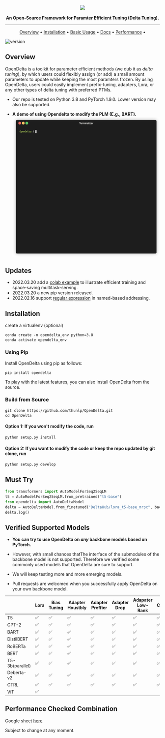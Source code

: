 <div align="center">


<img src="https://s4.ax1x.com/2022/02/14/Hy7lAf.png" width="350px">

**An Open-Source Framework for Paramter Efficient Tuning (Delta Tuning).**

------

<p align="center">
  <a href="#Overview">Overview</a> •
  <a href="#installation">Installation</a> •
  <a href="https://opendelta.readthedocs.io/en/latest/notes/usage.html">Basic Usage</a> • 
  <a href="https://opendelta.readthedocs.io/">Docs</a> • 
  <a href="https://docs.google.com/spreadsheets/d/1BIVa8ocAPga-u7rBOXLYaTfaJSjI1dWfwohmLjmFDrY/edit?usp=sharing">Performance</a> •


</p>

</div>

![version](https://img.shields.io/badge/version-0.0.1-blue)


## Overview

OpenDelta is a toolkit for parameter efficient methods (we dub it as *delta tuning*), by which users could flexibly assign (or add) a small amount parameters to update while keeping the most paramters frozen. By using OpenDelta, users could easily implement prefix-tuning, adapters, Lora, or any other types of delta tuning with preferred PTMs.

- Our repo is tested on Python 3.8 and PyTorch 1.9.0. Lower version may also be supported. 

- **A demo of using Opendelta to modify the PLM (E.g., BART).**
![How PLM changes using Delta-tuning](docs/source/imgs/demo.gif)

## Updates
- 2022.03.20 add a [colab example](https://colab.research.google.com/drive/1hM_zu11s6plpK-YQSkz3CrowJyxtHneY?usp=sharing) to illustrate efficient training and space-saving multitask-serving.
- 2022.03.20 a new pip version released.
- 2022.02.16 support [regular expression](https://opendelta.readthedocs.io/en/latest/notes/namebasedaddr.html#regexexpr) in named-based addressing. 

## Installation
create a virtualenv (optional)
```shell
conda create -n opendelta_env python=3.8
conda activate opendelta_env
```

### Using Pip



Install OpenDelta using pip as follows:
```shell
pip install opendelta
```

To play with the latest features, you can also install OpenDelta from the source.

### Build from Source

```shell
git clone https://github.com/thunlp/OpenDelta.git
cd OpenDelta
``` 

#### Option 1: If you won't modify the code, run
```shell
python setup.py install
```

#### Option 2:  If you want to modify the code or keep the repo updated by git clone, run
```shell
python setup.py develop
```

## Must Try

```python
from transformers import AutoModelForSeq2SeqLM
t5 = AutoModelForSeq2SeqLM.from_pretrained("t5-base")
from opendelta import AutoDeltaModel
delta = AutoDeltaModel.from_finetuned("DeltaHub/lora_t5-base_mrpc", backbone_model=t5)
delta.log()
```

## Verified Supported Models

- **You can try to use OpenDelta on *any* backbone models based on PyTorch.**  
- However, with small chances thatThe interface of the submodules of the backbone model is not supported. Therefore we verified some commonly
used models that OpenDelta are sure to support.

- We will keep testing more and more emerging models.

- Pull requests are welcomed when you successfully apply OpenDelta on your own backbone model.


|            | Lora | Bias<br>Tuning  | Adapter<br>Houstbly | Adapter<br>Preffier  | Adapter<br>Drop  | Adapater<br> Low-Rank   | Compactor  |Prefix<br> Tuning      | Prompt <br> Tuning |
| --------- | ---- | ---- | ---- | ---- | ---- | ---- | ---- | ----- | ----- | 
| T5             | ✅  | ✅  | ✅  | ✅  | ✅  | ✅  | ✅  | ✅  | ✅  |
| GPT-2          | ✅  | ✅  | ✅  | ✅  | ✅  | ✅  | ✅  | ✅  |     |
| BART           | ✅  | ✅  | ✅  | ✅  | ✅  | ✅  | ✅  | ✅  |     | 
| DistilBERT     | ✅  | ✅  | ✅  | ✅  | ✅  | ✅  | ✅  | ✅  |     | 
| RoBERTa        | ✅  | ✅  | ✅  | ✅  | ✅  | ✅  | ✅  | ✅  |     |
| BERT           | ✅  | ✅  | ✅  | ✅  | ✅  | ✅  | ✅  | ✅  | ✅  |
| T5-3b(parallel)| ✅  | ✅  | ✅  | ✅  | ✅  | ✅  | ✅  | ✅  | ✅  |
| Deberta-v2     | ✅  | ✅  | ✅  | ✅  | ✅  | ✅  | ✅  |     |     |
| CTRL           | ✅  | ✅  | ✅  | ✅  | ✅  | ✅  | ✅  |     |     |
| ViT            | ✅  |     |    |     |     |      |   |     |     |


## Performance Checked Combination

Google sheet [here](https://docs.google.com/spreadsheets/d/1BIVa8ocAPga-u7rBOXLYaTfaJSjI1dWfwohmLjmFDrY/edit?usp=sharing)

Subject to change at any moment. 


